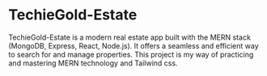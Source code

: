 # TechieGold-Estate
TechieGold-Estate is a modern real estate app built with the MERN stack (MongoDB, Express, React, Node.js). It offers a seamless and efficient way to search for and manage properties. This project is my way of practicing and mastering MERN technology and Tailwind css.
